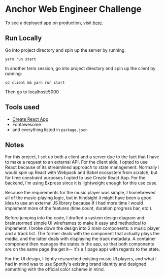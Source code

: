 # Anchor Web Engineer Challenge
To see a deployed app on production, visit [here](http://jeanchor.herokuapp.com).

## Run Locally
Go into project directory and spin up the server by running:
```
yarn run start
```

In another term session, go into project directory and spin up the client by running:
```
cd client && yarn run start
```

Then go to localhost:5000

## Tools used
- [Create React App](https://create-react-app.dev/)
- Fontawesome
- and everything listed in `package.json`

## Notes
For this project, I set up both a client and a server due to the fact that I have to make a request to an external API. For the client side, I opted to use React because of its streamlined approach to state management. Normally I would spin up React with Webpack and Babel ecosystem from scratch, but for time constraint purposes I opted to use Create React App. For the backend, I'm using Express since it is lightweight enough for this use case.

Because the requirements for the music player was simple, I homebrewed all of the music-playing logic, but in hindsight it might have been a good idea to use an external JS library because if I had more time I would implement more of the features (time count, duration progress bar, etc.).

Before jumping into the code, I drafted a system design diagram and brainstormed simple UI wireframes to make it easy and methodical to implement. I broke down the design into 2 main components: a music player and a track list. The former deals with the component that actually plays the media, and the latter deals with displaying the track metadata. A container component then manages the states in the app, so that both components are on the same page (ha get it-- it's a 1 page app) with regards to the state. 

For the UI design, I lightly researched existing music UI players, and what I had in mind was to use Spotify's existing brand identity and designed something with the official color scheme in mind.
